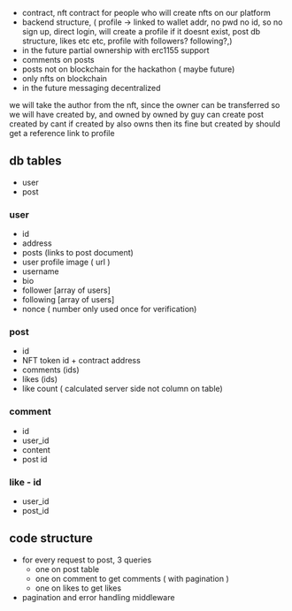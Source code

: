 - contract, nft contract for people who will create nfts on our platform
- backend structure, ( profile -> linked to wallet addr, no pwd no id, so no sign up, direct login, will create a profile if it doesnt exist, post db structure, likes etc etc, profile with followers? following?,)
- in the future partial ownership with erc1155 support
- comments on posts
- posts not on blockchain for the hackathon ( maybe future)
- only nfts on blockchain
- in the future messaging decentralized

we will take the author from the nft, since the owner can be transferred
so we will have created by, and owned by owned by guy can create post created by cant if created by also owns then its fine but created by should get a reference link to profile

## db tables

- user
- post

### user

- id
- address
- posts (links to post document)
- user profile image ( url )
- username
- bio
- follower [array of users]
- following [array of users]
- nonce ( number only used once for verification)

### post

- id
- NFT token id + contract address
- comments (ids)
- likes (ids)
- like count ( calculated server side not column on table)

### comment

- id
- user_id
- content
- post id

### like - id

- user_id
- post_id

## code structure

- for every request to post, 3 queries
  - one on post table
  - one on comment to get comments ( with pagination )
  - one on likes to get likes
- pagination and error handling middleware

